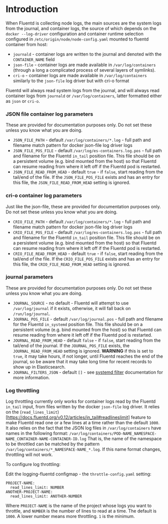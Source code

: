 Introduction
============

When Fluentd is collecting node logs, the main sources are the system logs from
the journal, and container logs, the source of which depends on the `docker
--log-driver` configuration and container runtime selection configured in
`/etc/origin/node/node-config.yaml` mounted to fluentd container from host:

* `journald` - container logs are written to the journal and denoted with the
  `CONTAINER_NAME` field
* `json-file` - container logs are made available in `/var/log/containers`
  (through a long a complicated process of several layers of symlinks).
* `cri-o` - container logs are made available in `/var/log/containers` similarly
  to the `json-file` log driver but with cri-o format

Fluentd will always read system logs from the journal, and will always read
container logs from `journald` or `/var/log/containers`, latter formatted either
as `json` or `cri-o`.

### JSON file container log parameters ###

These are provided for documentation purposes only.  Do not set these unless
you know what you are doing.

* `JSON_FILE_PATH` - default `/var/log/containers/*.log` - full path and filename
match pattern for docker json-file log driver logs
* `JSON_FILE_POS_FILE` - default `/var/log/es-containers.log.pos` - full path
and filename for the Fluentd `in_tail` position file.  This file should be on a
persistent volume (e.g. bind mounted from the host) so that Fluentd can resume
reading from where it left off if the Fluentd pod is restarted.
* `JSON_FILE_READ_FROM_HEAD` - default `true` - if `false`, start reading from
the tail/end of the file.  If the `JSON_FILE_POS_FILE` exists and has an
entry for this file, the `JSON_FILE_READ_FROM_HEAD` setting is ignored.

### cri-o container log parameters ###

Just like the json-file, these are provided for documentation purposes only.
Do not set these unless you know what you are doing.

* `CRIO_FILE_PATH` - default `/var/log/containers/*.log` - full path and filename
match pattern for docker json-file log driver logs
* `CRIO_FILE_POS_FILE` - default `/var/log/es-containers.log.pos` - full path
and filename for the Fluentd `in_tail` position file.  This file should be on a
persistent volume (e.g. bind mounted from the host) so that Fluentd can resume
reading from where it left off if the Fluentd pod is restarted.
* `CRIO_FILE_READ_FROM_HEAD` - default `true` - if `false`, start reading from
the tail/end of the file.  If the `CRIO_FILE_POS_FILE` exists and has an
entry for this file, the `CRIO_FILE_READ_FROM_HEAD` setting is ignored.

### journal parameters ###

These are provided for documentation purposes only.  Do not set these unless
you know what you are doing.

* `JOURNAL_SOURCE` - no default - Fluentd will attempt to use
`/var/log/journal` if it exists, otherwise, it will fall back on
`/run/log/journal`.
* `JOURNAL_POS_FILE` - default `/var/log/journal.pos` - full path
and filename for the Fluentd `in_systemd` position file.  This file should be on a
persistent volume (e.g. bind mounted from the host) so that Fluentd can resume
reading from where it left off if the Fluentd pod is restarted.
* `JOURNAL_READ_FROM_HEAD` - default `false` - if `false`, start reading from
the tail/end of the journal.  If the `JOURNAL_POS_FILE` exists, the
`JOURNAL_READ_FROM_HEAD` setting is ignored.  **WARNING** if this is set to
`true`, it may take hours, if not longer, until Fluentd reaches the end of the
journal, so be aware that it may take long time for recent records to show up
in Elasticsearch.
* `JOURNAL_FILTERS_JSON` - default `[]` - see
[systemd filter](http://www.rubydoc.info/gems/systemd-journal/Systemd%2FJournal%2FFilterable%3Afilter)
documentation for more information.

### Log throttling ###

Log throttling currently only works for container logs read by the Fluentd
`in_tail` input, from files written by the docker `json-file` log driver.  It
relies on the
(`read_lines_limit`)[https://docs.fluentd.org/v0.12/articles/in_tail#readlineslimit]
feature to make Fluentd read one or a few lines at a time rather than the
default `1000`.  It also relies on the fact that the JSON log files in
`/var/log/containers` have names in the following format:
`/var/log/containers/POD-NAME_NAMESPACE-NAME_CONTAINER-NAME-CONTAINER-ID.log`
That is, the name of the namespace to be throttled can be matched by the
pattern `/var/log/containers/*_NAMESPACE-NAME_*.log`.  If this name format
changes, throttling will not work.

To configure log throttling:

Edit the logging-fluentd configmap - the `throttle-config.yaml` setting:

    PROJECT-NAME:
      read_lines_limit: NUMBER
    ANOTHER-PROJECT-NAME:
      read_lines_limit: ANOTHER-NUMBER

Where `PROJECT-NAME` is the name of the project whose logs you want to
throttle, and `NUMBER` is the number of lines to read at a time.  The default
is `1000`.  A lower number means more throttling.  `1` is the minimum.
